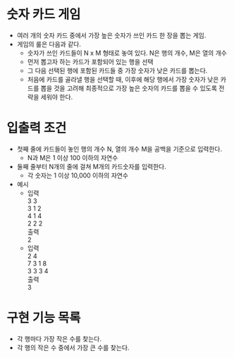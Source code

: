 # 숫자 카드 게임
- 여러 개의 숫자 카드 중에서 가장 높은 숫자가 쓰인 카드 한 장을 뽑는 게임.
- 게임의 룰은 다음과 같다.
  - 숫자가 쓰인 카드들이 N x M 형태로 놓여 있다. N은 행의 개수, M은 열의 개수
  - 먼저 뽑고자 하는 카드가 포함되어 있는 행을 선택
  - 그 다음 선택된 행에 포함된 카드들 중 가장 숫자가 낮은 카드를 뽑는다.
  - 처음에 카드를 골라낼 행을 선택할 때, 이후에 해당 행에서 가장 숫자가 낮은 카드를 뽑을 것을 고려해 최종적으로 가장 높은 숫자의 카드를 뽑을 수 있도록 전략을 세워야 한다.
  
# 입출력 조건
- 첫째 줄에 카드들이 놓인 행의 개수 N, 열의 개수 M을 공백을 기준으로 입력한다.
  - N과 M은 1 이상 100 이하의 자연수
- 둘째 줄부터 N개의 줄에 걸쳐 M개의 카드숫자를 입력한다.
  - 각 숫자는 1 이상 10,000 이하의 자연수
- 예시
  - 입력<br> 3 3<br>3 1 2<br>4 1 4<br>2 2 2<br>출력<br>2
  - 입력<br> 2 4<br>7 3 1 8<br>3 3 3 4<br>출력<br>3

# 구현 기능 목록
- 각 행마다 가장 작은 수를 찾는다.
- 각 행의 작은 수 중에서 가장 큰 수를 찾는다.
